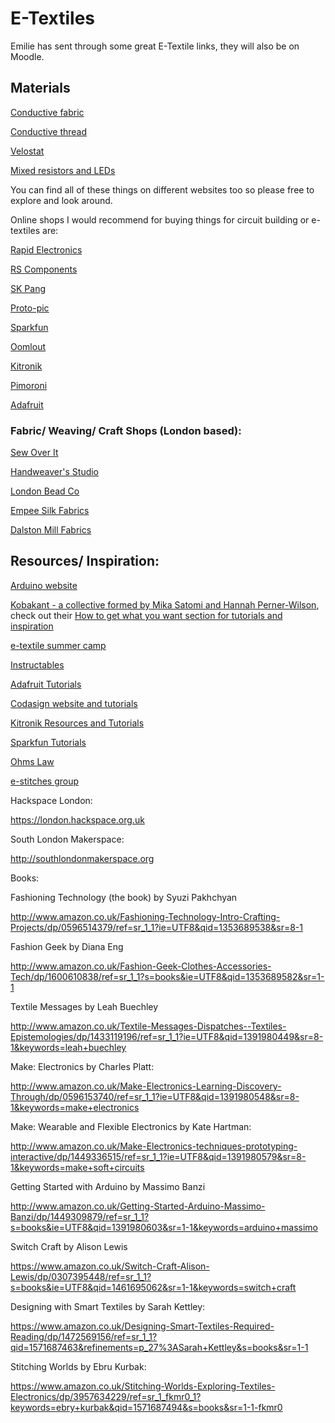 # E-Textiles
Emilie has sent through some great E-Textile links, they will also be on Moodle.

## Materials
[Conductive fabric](https://www.kitronik.co.uk/2716-conductive-fabric-ripstop.html)


[Conductive thread](https://www.rapidonline.com/madeira-hc40-conductive-thread-250m-spool-87-6099)

[Velostat](https://coolcomponents.co.uk/products/pressure-sensitive-conductive-sheet-velostat-linqstat?variant=45222917774&utm_medium=cpc&utm_source=google&utm_campaign=Google%20Shopping&gclid=CjwKCAiA4Y7yBRB8EiwADV1haQQUhOlhROFt74LbLXAIL-sLjaLuIYRgO6sZQuCWqe1JPZSF0kdK0xoCRl4QAvD_BwE)

[Mixed resistors and LEDs](https://shop.pimoroni.com/products/maker-essentials-leds-resistors?variant=1418602577930&currency=GBP&utm_source=google&utm_medium=cpc&utm_campaign=google+shopping&gclid=CjwKCAiA4Y7yBRB8EiwADV1hac6_4bbxidEc7FHJoEsDqljww2TRFV76dGQsZQJSSVL0ytM8_Gp-LBoCkGoQAvD_BwE)

You can find all of these things on different websites too so please free to explore and look around.

Online shops I would recommend for buying things for circuit building or e-textiles are:

[Rapid Electronics](http://www.rapidonline.com/)

[RS Components](http://uk.rs-online.com/web/)

[SK Pang](http://skpang.co.uk/catalog/)

[Proto-pic](http://proto-pic.co.uk/)

[Sparkfun](https://www.sparkfun.com/)

[Oomlout](http://oomlout.co.uk/)

[Kitronik](http://www.kitronik.co.uk/)

[Pimoroni](https://shop.pimoroni.com/)

[Adafruit](https://www.adafruit.com/)

### Fabric/ Weaving/ Craft Shops (London based):

[Sew Over It](http://sewoverit.co.uk)

[Handweaver's Studio](http://www.handweavers.co.uk)

[London Bead Co](http://www.londonbeadco.co.uk/aboutus.html)

[Empee Silk Fabrics](http://www.wholesalefabrics.co.uk)

[Dalston Mill Fabrics](http://www.dalstonmillfabrics.co.uk)

## Resources/ Inspiration:

[Arduino website](http://arduino.cc)

[Kobakant - a collective formed by Mika Satomi and Hannah Perner-Wilson](http://www.kobakant.at/), check out their [How to get what you want section for tutorials and inspiration](http://www.kobakant.at/DIY/)

[e-textile summer camp](http://etextile-summercamp.org/)

[Instructables](http://www.instructables.com/)

[Adafruit Tutorials](https://learn.adafruit.com)

[Codasign website and tutorials](http://codasign.com/tutorials/)

[Kitronik Resources and Tutorials](https://www.kitronik.co.uk/blog/resources/)

[Sparkfun Tutorials](https://learn.sparkfun.com/tutorials?_ga=1.224566680.365934399.1411650514)

[Ohms Law](https://www.kitronik.co.uk/blog/what-is-ohms-law/)

[e-stitches group](https://groups.google.com/forum/?fromgroups#!forum/e-stitches)

 

Hackspace London:

https://london.hackspace.org.uk

 

South London Makerspace:

http://southlondonmakerspace.org

 

Books:

Fashioning Technology (the book) by Syuzi Pakhchyan

http://www.amazon.co.uk/Fashioning-Technology-Intro-Crafting-Projects/dp/0596514379/ref=sr_1_1?ie=UTF8&qid=1353689538&sr=8-1

 

Fashion Geek by Diana Eng

http://www.amazon.co.uk/Fashion-Geek-Clothes-Accessories-Tech/dp/1600610838/ref=sr_1_1?s=books&ie=UTF8&qid=1353689582&sr=1-1

 

Textile Messages by Leah Buechley

http://www.amazon.co.uk/Textile-Messages-Dispatches--Textiles-Epistemologies/dp/1433119196/ref=sr_1_1?ie=UTF8&qid=1391980449&sr=8-1&keywords=leah+buechley

 

Make: Electronics by Charles Platt:

http://www.amazon.co.uk/Make-Electronics-Learning-Discovery-Through/dp/0596153740/ref=sr_1_1?ie=UTF8&qid=1391980548&sr=8-1&keywords=make+electronics

 

Make: Wearable and Flexible Electronics by Kate Hartman:

http://www.amazon.co.uk/Make-Electronics-techniques-prototyping-interactive/dp/1449336515/ref=sr_1_1?ie=UTF8&qid=1391980579&sr=8-1&keywords=make+soft+circuits

 

Getting Started with Arduino by Massimo Banzi

http://www.amazon.co.uk/Getting-Started-Arduino-Massimo-Banzi/dp/1449309879/ref=sr_1_1?s=books&ie=UTF8&qid=1391980603&sr=1-1&keywords=arduino+massimo

 

Switch Craft by Alison Lewis

https://www.amazon.co.uk/Switch-Craft-Alison-Lewis/dp/0307395448/ref=sr_1_1?s=books&ie=UTF8&qid=1461695062&sr=1-1&keywords=switch+craft

 

Designing with Smart Textiles by Sarah Kettley:

https://www.amazon.co.uk/Designing-Smart-Textiles-Required-Reading/dp/1472569156/ref=sr_1_1?qid=1571687463&refinements=p_27%3ASarah+Kettley&s=books&sr=1-1

 

Stitching Worlds by Ebru Kurbak:

https://www.amazon.co.uk/Stitching-Worlds-Exploring-Textiles-Electronics/dp/3957634229/ref=sr_1_fkmr0_1?keywords=ebry+kurbak&qid=1571687494&s=books&sr=1-1-fkmr0